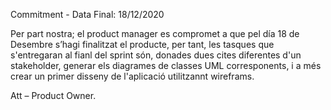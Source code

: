 Commitment - Data Final: 18/12/2020

Per part nostra; el product manager es compromet a que pel día 18 de Desembre s’hagi finalitzat el producte, per tant, les tasques que s'entregaran al fianl del sprint
són, donades dues cites diferentes d'un stakeholder, generar els diagrames de classes UML corresponents, i a més crear un primer disseny de l'aplicació utilitzannt
wireframs.

Att – Product Owner.
